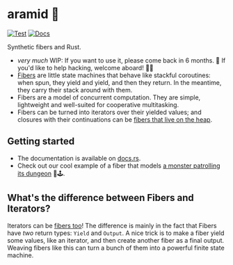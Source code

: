 # aramid 🧵

[![Test](https://github.com/mira-merkell/aramid/actions/workflows/test.yml/badge.svg?branch=main)](https://github.com/mira-merkell/aramid/actions/workflows/test.yml)
[![Docs](https://github.com/mira-merkell/aramid/actions/workflows/docs.yml/badge.svg?branch=main)](https://github.com/mira-merkell/aramid/actions/workflows/docs.yml)

Synthetic fibers and Rust.

- _very much_ WIP:  If you want to use it, please come back in 6 months. 🚧
  If you'd like to help hacking, welcome aboard! 💨⛵
- [Fibers][wikipedia-fibers] are little state machines that behave like stackful
  coroutines: when spun, they yield and yield, and then they return. In the
  meantime, they carry their stack around with them.
- Fibers are a model of concurrent computation. They are simple, lightweight and
  well-suited for cooperative multitasking.
- Fibers can be turned into iterators over their yielded values; and closures with
  their continuations can be [fibers that live on the heap][api-heapjob].

## Getting started

- The documentation is available on
  [docs.rs](https://docs.rs/aramid/latest/aramid/).
- Check out our cool example of a fiber that models [a monster patrolling its
  dungeon][example-monster] 👾🕹️.

## What's the difference between Fibers and Iterators?

Iterators can be [fibers too]()! The difference is mainly in the fact that
Fibers have _two_ return types: `Yield` and `Output`. A nice trick is to make a
fiber yield some values, like an iterator, and then create another fiber as a
final output. Weaving fibers like this can turn a bunch of them into a
powerful finite state machine.

[wikipedia-fibers]: https://en.wikipedia.org/wiki/Fiber_(computer_science)
[api-heapjob]: https://docs.rs/aramid/latest/aramid/struct.HeapJob.html
[example-monster]: ./examples/monster.rs
